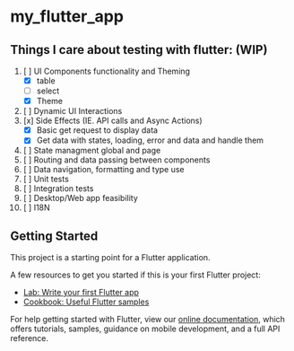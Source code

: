 # my_flutter_app

## Things I care about testing with flutter: (WIP)
1. [ ] UI Components functionality and Theming
    * [x] table
    * [ ] select
    * [x] Theme
2. [ ] Dynamic UI Interactions
3. [x] Side Effects (IE. API calls and Async Actions)
    * [x] Basic get request to display data
    * [x] Get data with states, loading, error and data and handle them
4. [ ] State managment global and page
5. [ ] Routing and data passing between components
10. [ ] Data navigation, formatting and type use
6. [ ] Unit tests
7. [ ] Integration tests
8. [ ] Desktop/Web app feasibility
9. [ ] I18N



## Getting Started

This project is a starting point for a Flutter application.

A few resources to get you started if this is your first Flutter project:

- [Lab: Write your first Flutter app](https://flutter.dev/docs/get-started/codelab)
- [Cookbook: Useful Flutter samples](https://flutter.dev/docs/cookbook)

For help getting started with Flutter, view our 
[online documentation](https://flutter.dev/docs), which offers tutorials, 
samples, guidance on mobile development, and a full API reference.
